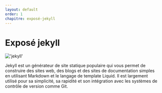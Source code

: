 ```yaml
---
layout: default
order: 1
chapitre: exposé-jekyll
---
```


# Exposé jekyll

!['jekyll'](./images/jekyll.PNG)

<!-- note -->

Jekyll est un générateur de site statique populaire qui vous permet de construire des sites web, des blogs et des sites de documentation simples en utilisant Markdown et le langage de template Liquid. Il est largement utilisé pour sa simplicité, sa rapidité et son intégration avec les systèmes de contrôle de version comme Git.

<!-- new slide -->
